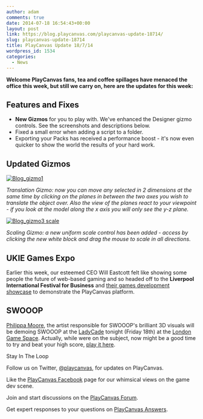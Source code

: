 ```yaml
---
author: adam
comments: true
date: 2014-07-18 16:54:43+00:00
layout: post
link: https://blog.playcanvas.com/playcanvas-update-18714/
slug: playcanvas-update-18714
title: PlayCanvas Update 18/7/14
wordpress_id: 1534
categories:
  - News
---
```


**Welcome PlayCanvas fans, tea and coffee spillages have menaced the office this week, but still we carry on, here are the updates for this week:**

## Features and Fixes

- **New Gizmos** for you to play with. We've enhanced the Designer gizmo controls. See the screenshots and descriptions below.
- Fixed a small error when adding a script to a folder.
- Exporting your Packs has received a performance boost - it's now even quicker to show the world the results of your hard work.

## Updated Gizmos

[![Blog_gizmo1](https://blog.playcanvas.com/wp-content/uploads/2014/07/Blog_gizmo12.png)](http://blog.playcanvas.com/wp-content/uploads/2014/07/Blog_gizmo12.png)

_Translation Gizmo: now you can move any selected in 2 dimensions at the same time by clicking on the planes in between the two axes you wish to translate the object over. Also the view of the planes react to your viewpoint - if you look at the model along the x axis you will only see the y-z plane._

[![Blog_gizmo3 scale](https://blog.playcanvas.com/wp-content/uploads/2014/07/Blog_gizmo3-scale1.png)](http://blog.playcanvas.com/wp-content/uploads/2014/07/Blog_gizmo3-scale1.png)

_Scaling Gizmo: a new uniform scale control has been added - access by clicking the new white block and drag the mouse to scale in all directions._

## UKIE Games Expo 

Earlier this week, our esteemed CEO Will Eastcott felt like showing some people the future of web-based gaming and so headed off to the **Liverpool International Festival for Business** and [their games development showcase](https://www.events.ukti.gov.uk/creative-business-breakfast-and-uk-games-industry-showcase--ifb) to demonstrate the PlayCanvas platform.

## SWOOOP

[Philippa Moore](http://philippamoore.com/), the artist responsible for SWOOOP's brilliant 3D visuals will be demoing SWOOOP at the [LadyCade](http://www.ladycade.org/) tonight (Friday 18th) at the [London Game Space](http://londongamespace.org/). Actually, while were on the subject, now might be a good time to try and beat your high score, [play it here](http://apps.playcanvas.com/playcanvas/swooop/swooop).

Stay In The Loop

Follow us on Twitter, [@playcanvas](https://twitter.com/playcanvas), for updates on PlayCanvas.

Like the [PlayCanvas Facebook](http://facebook.com/playcanvas) page for our whimsical views on the game dev scene.

Join and start discussions on the [PlayCanvas Forum](https://forum.playcanvas.com/).

Get expert responses to your questions on [PlayCanvas Answers](http://answers.playcanvas.com/).
